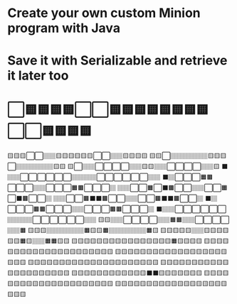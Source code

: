 # Create your own custom Minion program with Java
# Save it with Serializable and retrieve it later too 
# ⬜🟨🟨🟨🟨⬜⬜🟨🟨🟨🟨🟨🟨🟨🟨⬜⬜🟨🟨🟨🟨
🟨🟨🟨⬜⬜🏽🏽🟨🟨🟨🟨🟨🟨⬜⬜🏽🏽🟨🟨🟨🟨
🟨🟨⬜🏽🏽🏽🏽🏽🏽🟨🟨🟨⬜🏽🏽🏽🏽🏽🏽🟨🟨
🟨⬜🏽🏽⬜⬜⬜⬜🏽🏽🟨🟨🏽🏽⬜⬜⬜⬜🏽🏽🟨
⬛🏽🏽⬜⬜⬜⬜⬜⬜🏽🏽🏽🏽⬜⬜⬜⬜⬜⬜🏽🏽
⬛🏽⬜⬜⬜🟧🟫⬜⬜⬜🏽🏽⬜⬜⬜🟧🟫⬜⬜⬜🏽
🏽🏽⬜⬜🟧⬜⬛🟫⬜⬜🏽🏽⬜⬜🟧⬜⬛🟫⬜⬜🏽
🏽🏽⬜⬜🟫⬛⬛🟫⬜⬜🏽🏽⬜⬜🟫⬛⬛🟫⬜⬜🏽
⬛🏽⬜⬜⬜🟫🟫⬜⬜⬜🏽🏽⬜⬜⬜🟫🟫⬜⬜⬜🏽
⬛🏽🏽⬜⬜⬜⬜⬜⬜🏽🏽🏽🏽⬜⬜⬜⬜⬜⬜🏽🏽
🟨🟨🏽🏽⬜⬜⬜⬜🏽🏽🟧🟧🏽🏽⬜⬜⬜⬜🏽🏽🟧
🟨🟨🟨🏽🏽🏽🏽🏽🏽🟧🟨🟨🟧🏽🏽🏽🏽🏽🏽🟧🟨
🟨🟨🟨🟨🟨🏽🏽🟨🟨🟨🟨🟨🟨🟧🟨🏽🏽🟧🟧🟨🟨
🟨🟨🟨🟨🟨🟨🟨🟨🟨🟨🟨🟨🟨🟨🟨🟨🟧🟨🟨🟨🟨
🟨🟨🟨🟨🟨🟨🟨🟨🟨🟨🟨🟨🟨🟨🟨🟨🟨🟨🟨🟨🟨
🟨🟨🟨🟨🟨🟨🟨🟨🟨🟨🟨🟨🟨🟨🟨🟨🟨🟨🟨🟨🟨
🟨🟨🟨🟨🟨🟨🟨🟨🟨🟨🟨🟨🟨🟨🟨🟨🟨🟨🟨🟨🟨
🟨🟨🟨🟨🟨🟨🟨🟨🟨🟨🟨🟨🟨🟨🟨🟨🟨🟨🟨🟨🟨
🟨🟨🟨🟨🟨🟨🟨🟨🟨🟨🟨🟨⬛⬛🟨🟨🟨🟨🟨🟨🟨
🟨🟨🟨🟨🟨🟨🟨🟨🟨🟨🟨🟨🟨🟨🟨🟨🟨🟨🟨🟨🟨
🟨🟨🟨🟨🟨🟨🟨🟨🟨🟨🟨🟨🟨🟨🟨🟨🟨🟨🟨🟨🟨
